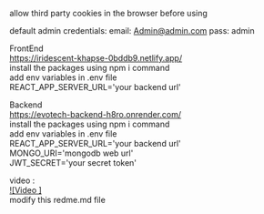 allow third party cookies in the browser before using  

default admin credentials:
email: Admin@admin.com
pass: admin
   
FrontEnd  
https://iridescent-khapse-0bddb9.netlify.app/  
install the packages using npm i command  
add env variables in .env file  
REACT_APP_SERVER_URL='your backend url'  

Backend  
https://evotech-backend-h8ro.onrender.com/  
install the packages using npm i command  
add env variables in .env file  
REACT_APP_SERVER_URL='your backend url'  
MONGO_URI='mongodb web url'  
JWT_SECRET='your secret token'  

video :  
[![Video ]](https://drive.google.com/file/d/1-_KQMtPqV_8wyeSFIfdnS4fFfxszJ55t/view?usp=sharing)  
modify this redme.md file  
